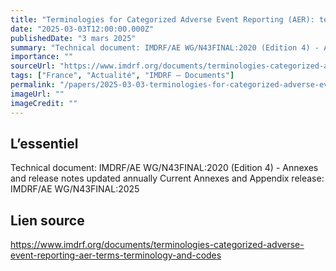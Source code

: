 ```yaml
---
title: "Terminologies for Categorized Adverse Event Reporting (AER): terms, terminology and codes"
date: "2025-03-03T12:00:00.000Z"
publishedDate: "3 mars 2025"
summary: "Technical document: IMDRF/AE WG/N43FINAL:2020 (Edition 4) - Annexes and release notes updated annually Current Annexes and Appendix release: IMDRF/AE WG/N43FINAL:2025"
importance: ""
sourceUrl: "https://www.imdrf.org/documents/terminologies-categorized-adverse-event-reporting-aer-terms-terminology-and-codes"
tags: ["France", "Actualité", "IMDRF — Documents"]
permalink: "/papers/2025-03-03-terminologies-for-categorized-adverse-event-reporting-aer-terms-terminology-and-codes"
imageUrl: ""
imageCredit: ""
---
```


## L’essentiel

Technical document: IMDRF/AE WG/N43FINAL:2020 (Edition 4) - Annexes and release notes updated annually Current Annexes and Appendix release: IMDRF/AE WG/N43FINAL:2025

## Lien source

https://www.imdrf.org/documents/terminologies-categorized-adverse-event-reporting-aer-terms-terminology-and-codes
